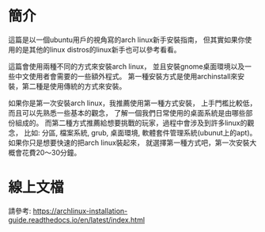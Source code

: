 # 簡介

這篇是以一個ubuntu用戶的視角寫的arch linux新手安裝指南，
但其實如果你使用的是其他的linux distros的linux新手也可以參考看看。

這篇會使用兩種不同的方式來安裝arch linux，
並且安裝gnome桌面環境以及一些中文使用者會需要的一些額外程式。
第一種安裝方式是使用archinstall來安裝，第二種是使用傳統的方式來安裝。

如果你是第一次安裝arch linux，我推薦使用第一種方式安裝，
上手門檻比較低，而且可以先熟悉一些基本的觀念，
了解一個我們日常使用的桌面系統是由哪些部份組成的。
而第二種方式推薦給想要挑戰的玩家，過程中會涉及到許多linux的觀念，
比如: 分區, 檔案系統, grub, 桌面環境, 軟體套件管理系統(ubunut上的apt)。
如果你只是想要快速的把arch linux裝起來，
就選擇第一種方式吧，第一次安裝大概會花費20～30分鐘。

# 線上文檔

請參考: https://archlinux-installation-guide.readthedocs.io/en/latest/index.html
